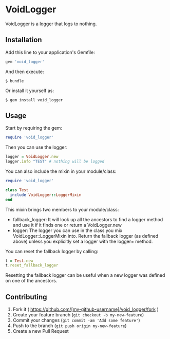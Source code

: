 # VoidLogger

VoidLogger is a logger that logs to nothing.

## Installation

Add this line to your application's Gemfile:

```ruby
gem 'void_logger'
```

And then execute:

    $ bundle

Or install it yourself as:

    $ gem install void_logger

## Usage

Start by requiring the gem:

```ruby
require 'void_logger'
```

Then you can use the logger:

```ruby
logger = VoidLogger.new
logger.info "TEST" # nothing will be logged
```

You can also include the mixin in your module/class:

```ruby
require 'void_logger'

class Test
  include VoidLogger::LoggerMixin
end
```

This mixin brings two members to your module/class:
- fallback_logger: It will look up all the ancestors to find a logger method and use it if it finds one or return a VoidLogger.new
- logger: The logger you can use in the class you mix VoidLogger::LoggerMixin into. Return the fallback logger (as defined above) unless you explicitly set a logger with the logger= method.

You can reset the fallback logger by calling:

```ruby
t = Test.new
t.reset_fallback_logger
```

Resetting the fallback logger can be useful when a new logger was defined on one of the ancestors.

## Contributing

1. Fork it ( https://github.com/[my-github-username]/void_logger/fork )
2. Create your feature branch (`git checkout -b my-new-feature`)
3. Commit your changes (`git commit -am 'Add some feature'`)
4. Push to the branch (`git push origin my-new-feature`)
5. Create a new Pull Request
